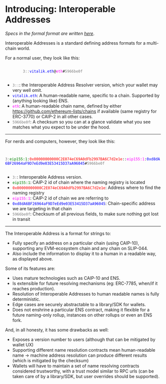 Introducing: Interoperable Addresses
====

*Specs in the formal format are written [here](./specs/chain-specific-addresses/cross-chain-interoperable-addresses-spec.md)*.

Interoperable Addresses is a standard defining address formats for a multi-chain world.

For a normal user, they look like this:

<p>
    <code>
        <span style="color:grey">3::</span><span style="color: blue">vitalik.eth</span>@<span style="color: magenta">eth</span>#<span style="color:grey">5966be0f</span>
    </code>
</p>

- <code><span style="color:grey">3::</span></code>: the Interoperable Address Resolver version, which your wallet may very well omit.
- <code><span style="color: blue">vitalik.eth</span></code>: A human-readable name, specific to a chain. Supported by (anything looking like) ENS.
- <code><span style="color: magenta">eth</span></code>: A human-readable chain name, defined by either https://github.com/ethereum-lists/chains if available (same registry for ERC-3770) or CAIP-2 in all other cases.
- <code><span style="color:grey">5966be0f</span></code>: A checksum so you can at a glance validate what you see matches what you expect to be under the hood.

---

For nerds and computers, however, they look like this:

<p>
    <code>
        <span style="color:grey">3:</span><span style="color:green">eip155:1</span>:<span style="color: red">0x00000000000C2E074eC69A0dFb2997BA6C7d2e1e</span>::<span style="color:magenta">eip155:1</span>:<span style="color: blue">0xd8dA6BF26964aF9D7eEd9e03E53415D37aA96045</span>#<span style="color:grey">5966be0f</span>
    </code>
</p>

- <code><span style="color:grey">3:</span></code>: Interoperable Address version.
- <code><span style="color:green">eip155:1</span></code>: CAIP-2 id of chain where the naming registry is located
- <code><span style="color: red">0x00000000000C2E074eC69A0dFb2997BA6C7d2e1e</span></code>: Address where to find the naming registry
- <code><span style="color:magenta">eip155:1</span></code>: CAIP-2 id of chain we are referring to
- <code><span style="color: blue">0xd8dA6BF26964aF9D7eEd9e03E53415D37aA96045</span></code>: Chain-specific address we are targeting in that chain
- <code><span style="color:grey">5966be0f</span></code>: Checksum of all previous fields, to make sure nothing got lost in transit

---

The Interoperable Address is a format for strings to:
- Fully specify an address on a particular chain (using CAIP-10), supporting any EVM-ecosystem chain and any chain on SLIP-044.
- Also include the information to display it to a human in a readable way, as displayed above.

Some of its features are:
- Uses mature technologies such as CAIP-10 and ENS.
- Is extensible for future resolving mechanisms (eg: ERC-7785, when/if it reaches production).
- Resolution of Interoperable Addresses to human readable names is fully deterministic.
- Edge cases are securely abstractable to a library/SDK for wallets.
- Does not enshrine a particular ENS contract, making it flexible for a future naming-only rollup, instances on other rollups or even an ENS fork.

And, in all honesty, it has some drawbacks as well:
- Exposes a version number to users (although that can be mitigated by wallet UX)
- Supporting different name resolution contracts mean human-readable name -> machine address resolution can produce different results (which is mitigated by the checksum)
- Wallets will have to maintain a set of name resolving contracts considered trustworthy, with a trust model similar to RPC urls (can be taken care of by a library/SDK, but user overrides should be supported).
